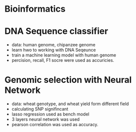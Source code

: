 # Bioinformatics

# DNA Sequence classifier
* data: human genome, chipanzee genome
* learn hwo to working with DNA Seqeunce
* train a machine learning model with human genome
* percision, recall, F1 socre were used as accuricies.

# Genomic selection with Neural Network
* data: wheat genotype, and wheat yield form different field
* calculating SNP signifincant
* lasso regression used as bench model
* 3 layers neural network was used
* pearson correlation was used as accuracy.

